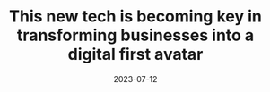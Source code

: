 ---
category:
- .nan
date: 2023-07-12
keyword_suggestion: ubuntu install docker
post_inspiration: https://www.businesstoday.in/opinion/columns/story/this-new-tech-is-becoming-key-in-transforming-businesses-into-a-digital-first-avatar-388086-2023-07-04
silot_terms: digital automation
title: This new tech is becoming key in transforming businesses into a <b>digital</b>
  first avatar
---